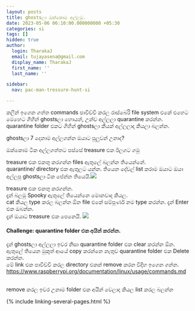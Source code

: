 ```yaml
---
layout: posts
title: ghostsලා ඔක්කොම අල්ලමු.
date: 2023-05-06 06:10:00.000000000 +05:30
categories: si
tags: []
hidden: true
author:
  login: TharakaJ
  email: tujayasena@gmail.com
  display_name: TharakaJ
  first_name: ''
  last_name: ''

sidebar:
  nav: pac-man-tressure-hunt-si

---
```

<p><span>කලින් ඉගෙන ගත්ත commands පාවිච්චි කරල රාස්බෙරි file system එකේ එහෙට මෙහෙට ගිහින් ghostsලා හොයන්, උන්ව අල්ලලා quarantine කරන්න. </span><br /><span>quarantine folder එකට ගිහින් ghostsලා කීයක් අල්ලලාද කියලා බලන්න.</span></p>
<p>ghostsලා 7 දෙනාම අල්ලගන්න ඔයාට පුලුවන් උනාද?</p>
<p><span>ඔක්කොම ටික අල්ලගත්තට පස්සේ treasure එක ඊලගට ගමු</span></p>
<p><span>treasure එක එකතු කරගන්න files ඇතුලේ බලන්න තියෙන්නේ. </span><br /><span>quarantine/ directory එක ඇතුලට යන්න. තියෙන දේවල් list කරාම ඔයාට ඔයා අල්ලපු ghostsලා ටික පේන්න තියෙයි.<img src="{{ site.baseurl }}/static/2023/05/all-ghosts-e1683352346489.png" /></span></p>
<p><span>treasure එක එකතු කරගන්න.</span><br /><span>දැන් බලමු Spooky ඇතුලේ තියෙන්නෙ මොනවාද කියල.</span><br /><span>cat කියල type කරල බලන්න ඕන file එකේ සම්පූර්ණ නම type කරන්න. දැන් Enter එක ඔබන්න. </span><br /><span>දැන් ඔයාට treasure එක පෙනෙයි. <img src="{{ site.baseurl }}/static/2023/05/cat-e1683352624988.png" /></span></p>
<h4><span>Challenge: quarantine folder එක අයින් කරන්න.</span></h4>
<p><span>දැන් ghostsලා අල්ලලා ඉවර නිසා quarantine folder එක clear කරන්න ඕන.<br />ඇතුලේ තියෙන මුකුත් ආයේ copy කරන්නෙ නැතුව quarantine folder එක Delete කරන්න.<br />මේ link එක පාවිච්චි කරල directory එකක් remove කරන විදිහ ඉගෙන ගන්න. </span><span></span><span><a href="https://www.raspberrypi.org/documentation/linux/usage/commands.md">https://www.raspberrypi.org/documentation/linux/usage/commands.md</a></span></p>
<p><span><br />remove කරල ඉවර උනාම folder එක අයින් වෙලාද කියල list කරල බලන්න</span></p>

{% include linking-several-pages.html %}